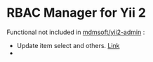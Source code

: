 RBAC Manager for Yii 2
======================

Functional not included in [mdmsoft/yii2-admin](https://github.com/mdmsoft/yii2-admin) :

- Update item select and others. [Link](https://github.com/ApexWire/yii2-admin/commit/765b1592f61b7df33add9a3afcf8d4221d0e3a75)
- 